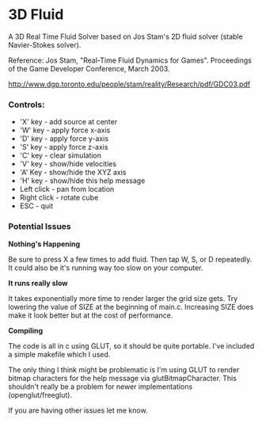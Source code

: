 # 3D Fluid

A 3D Real Time Fluid Solver based on Jos Stam's 2D fluid solver (stable Navier-Stokes solver).

Reference: Jos Stam, "Real-Time Fluid Dynamics for Games". Proceedings of the Game Developer Conference, March 2003.

http://www.dgp.toronto.edu/people/stam/reality/Research/pdf/GDC03.pdf

### Controls:

* 'X' key - add source at center
* 'W' key - apply force x-axis
* 'D' key - apply force y-axis
* 'S' key - apply force z-axis
* 'C' key - clear simulation
* 'V' key - show/hide velocities
* 'A' Key - show/hide the XYZ axis
* 'H' key - show/hide this help message
* Left click  - pan from location
* Right click - rotate cube
* ESC - quit

### Potential Issues

**Nothing's Happening**

Be sure to press X a few times to add fluid. Then tap W, S, or D repeatedly. It could also be it's running way too slow on your computer.

**It runs really slow**

It takes exponentially more time to render larger the grid size gets. Try lowering the value of SIZE at the beginning of main.c. Increasing SIZE does make it look better but at the cost of performance.

**Compiling**

The code is all in c using GLUT, so it should be quite portable. I've included a simple makefile which I used.

The only thing I think might be problematic is I'm using GLUT to render bitmap characters for the help message via glutBitmapCharacter. This shouldn't really be a problem for newer implementations (openglut/freeglut).

If you are having other issues let me know.
